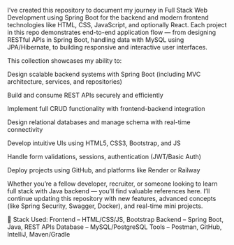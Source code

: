I’ve created this repository to document my journey in Full Stack Web Development using Spring Boot for the backend and modern frontend technologies like HTML, CSS, JavaScript, and optionally React. Each project in this repo demonstrates end-to-end application flow — from designing RESTful APIs in Spring Boot, handling data with MySQL using JPA/Hibernate, to building responsive and interactive user interfaces.

This collection showcases my ability to:

Design scalable backend systems with Spring Boot (including MVC architecture, services, and repositories)

Build and consume REST APIs securely and efficiently

Implement full CRUD functionality with frontend-backend integration

Design relational databases and manage schema with real-time connectivity

Develop intuitive UIs using HTML5, CSS3, Bootstrap, and JS

Handle form validations, sessions, authentication (JWT/Basic Auth)

Deploy projects using GitHub, and platforms like Render or Railway

Whether you’re a fellow developer, recruiter, or someone looking to learn full stack with Java backend — you’ll find valuable references here. I’ll continue updating this repository with new features, advanced concepts (like Spring Security, Swagger, Docker), and real-time mini projects.

📌 Stack Used:
Frontend – HTML/CSS/JS, Bootstrap
Backend – Spring Boot, Java, REST APIs
Database – MySQL/PostgreSQL
Tools – Postman, GitHub, IntelliJ, Maven/Gradle
